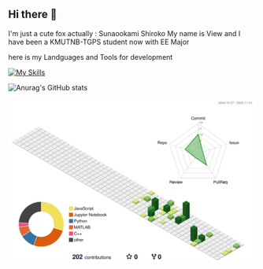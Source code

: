 ## Hi there 👋
I'm just a cute fox actually : Sunaookami Shiroko
My name is View and I have been a KMUTNB-TGPS student now with EE Major 

here is my Landguages and Tools for development 

[![My Skills](https://skillicons.dev/icons?i=js,html,css,wasm)](https://skillicons.dev)


![Anurag's GitHub stats](https://github-readme-stats.vercel.app/api?username=Viewzaza)


![](./profile-3d-contrib/profile-green-animate.svg)


